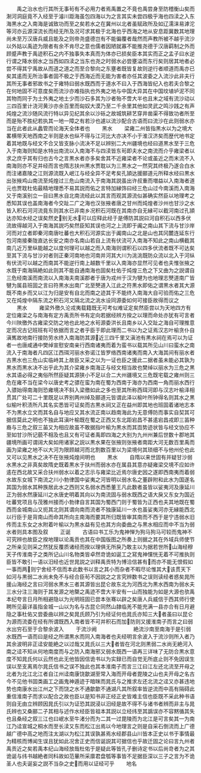 <!-- { "loadSidebar": true } -->
　　禹之治水也行其所无事茍有不必用力者焉禹置之不竟也禹尝身至防稽衡山矣而淛河洞庭竟不入经至于濬川距海虽包四海以为之言其实未尝四极乎海也四渎之入东海黒水之入南海是诚致功而至之矣若水之在冀州以北者虽赋政所及如辽濡涞易滹沱等河亦云源深流长而经无所及况可求其极于北海也乎西海之地从安息距冀数其地理尚未至万汉唐兵威且能及之则帝尧盛德岂有不能徧覆者哉然而声教所被不越乎流沙以外姑以禹迹为限者有余不肯尽之意也儒者因陋就寡不能推尧德于汉唐羁制之外而顾蹙声教于禹迹积石之内不独事失本真而为体亦已损矣臣本其实而正之孟子曰水逆行谓之降水弱水之当西如四渎之当东也尧之时弱水必尝壅溢而东行矣则居其地者必尝不得其宁禹故从而道之道之而至合黎向之东壅者既皆复故则逆行者顺道而禹亦已矣其逺而无所治事者固不极之于西海近而无能为害者亦任其波委之入流沙此非夫行其所无事者邪故书之于雍特曰弱水既西而于道水不曰入于西海皆纪入也若夫合黎之在何地固不可意度矣而流沙亦难指执也外夷之地与中国大异其在中国坟埴垆泥不同其物而同于为土外夷之地土少而沙石多其为沙者殆不啻大半也且末之域有流沙动以三四百里计浇河黄沙亦余百里而匈奴大漠乃至二千余里其他如灵武之鸣沙践之有声炖煌之流沙随风流行特以异见纪其余以沙砾之故城筑耕艺穿井凿渠不得致功者所至而是殆不胜纪若执其一地一障之有若沙也遽以流沙配合古语而曰流沙在此则弱水亦当在此者此从蠡管而论海天全体者也
　　黑水
　　梁雍二州皆指黒水以为之境大畧横带天地西南之半则是水也纵不得与江河比大亦决不小于淮汉济矣而歴代地书定着其地既与经文不合又皆支脉小流决不足以辨别二大州疆境也经曰道黒水至于三危入于南海则知是水特出南流以入南海不与四渎皆东茍即夫水之南流而介乎雍梁者以求之庶乎其有归也古今之言黒水者亦多矣舍其不近雍梁者不论或虽近之而末流不入南海则亦不足并经而言也隋志扶州黒水贾耽以为三黒水之一然究其终极乃遂合白水而注诸嘉陵之江则源流既入岷江与经全异不足考矣孔頴达援郦道元所释水经曰黒水出张掖鸡山南流至炖煌过三危山南流入于南海其説虽出许叔重而増益以入南海者道元也贾耽杜佑最精地理悉不易其説而佑之言特加縁饰曰经三危山过今南溪而入南海又于南溪别立一目曰黒水自北南流经此以其言而观其源流似甚确实然臣以地理考之悉知其误也盖南海者今交趾二广之海也汉张掖者唐之甘州而炖煌者沙州也甘沙之水皆入积石河河流竟东则其水已非南乡况积石河既在其南亦自无縁可以截河南过孔頴达亦知水经之误矣然史别无水可以应释此经于是傅防其説曰河自积石以西多伏流故得越河入于南海其説巧矣然臣知其误也河之上流即于阗之南山其下流与甘沙岸河而对立者即秦河南唐吐蕃也大积石河源实出于阗南山之北是山也其冈麓连延东行包河南接秦陇直达长安之南亦名南山若自上流有伏流可入南海不知此之南山横截其南几近万里纵能越之以度何理可以越之而入南海则谓积石以四多伏流者既不可达矣至其下流与甘沙对者则正秦河南地也河南并河其大川为洮洮既防众流以北入于河纵有伏流可以越之而南其不能逆行南上越数千里以入南海亦显然可见者也夫惟张掖之水既于南海隔絶如此则其不能自通南海也固矣杜佑于炖煌三危之下又曲为之説谓自三危经南溪而南流以入南海夫南溪郡者于唐为戎州于汉为犍为也地理志僰道南广皆犍为属县班固之言曰符黒水出南广北至僰道入江此之符黒水即佑之谓黒水者其大源既不南乡而又以江为归是安有自北而南之迹其于不能终入南海大自可验而佑之三危又在炖煌中隔东流之积石河又隔北流之洮水设同源委如何可接臣故得而议之
　　黒水
　　雍梁外徼久沦戎夷载籍既无可考似难证定矣然臣尝以为天地四方有定位雍梁之与南海有定方禹贡所书有定向若据经辨方揆之以理而命处亦犹有可言者今川陜徼外古雍梁交防之地也此地之水茍源委洪长且南乡以入交趾之海自可理推意定而况古记班班有可依据而言之者乎臣于即此理而二书以为之证焉汉志叶榆贪仆自滇嶲故地南行接防劳水终入南海防其源近三四千里又滇池有黒水祠在焉可以为证者一也唐咸通中樊绰宣慰安南亲行西南诸夷而着为蛮书以载其所见山川曰蛮水之南流入于南海者凡四区江西珥河丽水弥诺江皆罗络西南诸夷而南入大海其间有丽水者古黒水也三危山实临峙其上故臣又采之以为一证也臣之援此二据者虽未能必其孰为黒水而黒水决不出乎此为其介梁雍乡南海正与经文相当故也樊绰以丽水为三危之黒水其语必得之夷俗所然臣疑其源狭小不足以合二大州疆境又三危既宅载之雍州则三危在雍不当在梁今以唐史考之骠在蛮为南在蜀为西南于海亦为西南一角而丽水西行入骠始得南海则恐雍境决不斜入梁徼如此之多也至其所称西珥河即与汉志叶榆泽相贯其广处可二十里既足以界别两州绰及郦道元皆谓此泽以榆叶所钟得名则其水之黒似榆叶积渍所凡其名实悉皆可证矣而古黒水祠又正在益州即其地也班固着诸地志本不为黒水立文而其名自与地应又其水流正南以趋南海此为无意傅防而事实自契其可据信莫此之明也不独此耳滇叶榆既在蜀之正西又东北距宕昌不甚逺宕昌戎即三苖种裔与三危之叙三苖又为相应故虽不敢据指叶榆为黒水而其靣势迹状皆与经文协应不至如甘沙所记藐不相及也且又有可证者禹即四海之大别为九州州兼后世数十郡地其疆境所画可谓阔大矣如用诸家之説以黒水果在张掖则张掖者南距大河无数百里禹而画为梁雍之地不以大河为限顾越河而北割数百里以为梁境何其琐细不与他州伦也此又可以见黒水之决不在张掖炖煌间明也
　　黒水
　　自隋以来世固有并疑甘沙弱水黒水之非真矣故隋史既着黒水于扶州而弱水亦在属县其意亦疑雍梁交境不应如许逺在西北故又采合扶州弱水以着之志示与雍梁比近焉尔唐史因之遂即西南夷而着弱水故东女城下南流之川小勃律国中娑夷之河皆明以弱水名之董辟附和此水为国遂名其国为弱水其种族居此水之西则又名弱水西悉董王凡此数者虽皆以娑夷河及康延川正为弱水然康延川之水唐史明着其向以为南流固与弱水既西之语大戾又东女为国近吐蕃党项且与茂雅州接而小勃律自言其国为蜀西门则于蜀皆为正西也夫其地既在蜀西而金城南山又扼其北则其谓向南而流者不独康延川一水也虽娑夷河亦无縁能西北以行臣于是背南山而命其所向主南海而要其所归既皆审其南而不西于是宁违弱水旧传而主东女之水附着叶榆以为黒水益有见也其方向委曲之与黒水相应而中不当为弱水者则具本图及叙
　　正诞
　　古语曰书工乐为鬼神惮为狗马狗马可较而鬼神不可究辨也故臣之揆地理以论禹贡也其在中国版图之所奏上则据之其在外域兵师使节之所亲见则采之然犹反覆质诸经而揆以理俱无所戾乃敢主以为据若世所山海经穆天子传淮南子之类所记山川名物类皆卓然竒诡如诞工之冩鬼神戃恍无着不可推执则臣皆不敢引一语以汨经也近世晁説之训释禹贡特为博洽信甚有而亦不能无恨假如一事而两则宁舍经不信而本此数书以言之其小而杂者不暇尽论惟其大该贯天下如河与黒弱二水尚未免不与经合臣茍不因説之之言究辨数书之误则读经者惑矣晁所援山海经之言曰河弱水黒水三者其源皆出昆仑故东北为河西北为黒水西南为弱水夫三水分注三海则于其发源之地槩之禹迹不啻大半安有一山而独能为如是大源也欤禹本纪夸言日月所相避隐以为光明班固已尝本张骞以辟之矣唐人兵威信于西其师行使聘所见最详虽指金城一山以为名与古昆仑同然山隷临羌不能充满一县亦合有日月避隐之事杜佑又尝委曲以辨之矣晁氏顾乃引为经证何也晁氏亦知三大者虽曰以昆仑为源而流委在经有所谓既西入南者皆不可并积石而加防则又援淮南子而言之曰弱水出穷石至于合黎余波入
　　于流沙阙　　　　　　　絶流沙南至南海于是引弱水既西一语而曰是经之所谓黒水而同入南海者也夫经明言余波入于流沙则所入者乃其余波明非正迳安能絶之以过哉又晁氏以三大者皆在河北则黒弱二水尚无絶河入南之迳不知从何地南度而与之防入南海邪又弱水既西一语再三详味了无防合黒水意度不知晁氏何以云然也此无他皆因信诡书以为实録已而自觉无所底止则不免因误生误以至支离焉尔晁氏信书之误不独此也其本淮南子而言三江曰江左还北流至开母之北者为北江北江者自江州迳南康饶歙湖至常入海而开母者毘陵之山也夫开母之名古今不见他书固类画工之画鬼神遁迹于暗昩而晁氏与之推求左还北流之迳又亦甚违地势也南康水出江州之下而饶之水不通歙歙不通湖凡其所叙率皆逆流而中高有隔碍此重信淮南子而求以配合之故也臣以是知书非正经正史皆难主信也臣既不采此种书语则自无由立辨顾因晁氏引以为证恐其説浸以汨经是故不得不与诸书者辨而非主与晁氏辨也又桑郦二子其相与述作水经臣皆祖本其説以立经纬至其譌误亦不容黙循其失也且桑经之叙三江也曰岷水至牛渚分而为二其一过毘陵而为北江是可言矣其一为南江乃迳宣城之桐水而至长渎又东而松江出焉以今地理言之则是自采石倒流而上广德越广德中高之地而注太湖以为松江其误孰甚焉水经郡县山川皆本正史以书于事情最为精核而博闻生误且犹如此况舍正史而信诞説其可据信也乎故迁固之论曰言九州者禹贡近之矣若禹本纪山海经放哉杜佑于是疑此等皆孔子删诗定书以后尚竒者为之其诡诞与纬书越絶者同科故如范曅所采廪君盘瓠等事皆不足据臣深以三子之言为不诡圣人也夫诞妄之説不当杂之史而用以证经可乎
　　地名
